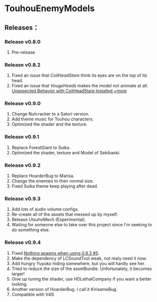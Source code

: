 # TouhouEnemyModels
## Releases：
### Release v0.8.0
1. Pre-release
### Release v0.8.2
1. Fixed an issue that _CoilHeadStare_ think its eyes are on the top of its head.
2. Fixed an issue that _VougeHeads_ makes the model not animate at all.
[Unexpected Behavior with CoilHeadStare Installed +more](https://github.com/BoredBean/SekibankiSpringMan/issues/2)
### Release v0.9.0
1. Change Nutcracker to a Satori version.
2. Add theme music for Touhou characters.
3. Optimized the shader and the texture.
### Release v0.9.1
1. Replace ForestGiant to Suika.
2. Optimized the shader, texture and Model of Sekibanki.
### Release v0.9.2
1. Replace HoarderBug to Marisa.
2. Change the enemies to their normal size.
3. Fixed Suika theme keep playing after dead.
### Release v0.9.3
1. Add lots of audio volume configs.
2. Re-create all of the assets that messed up by myself.
3. Release UtsuhoMech (Experimental).
4. Waiting for someone else to take over this project since I'm seeking to do something else.
### Release v0.9.4
1. Fixed [Nothing spawns when using 0.9.3 #5](https://github.com/BoredBean/TouhouCompany/issues/5).
2. Make the dependency of LCSoundTool weak, not realy need it now.
3. Add hungry Yuyuko hiding somewhere, but you will hardly see her.
4. Tried to reduce the size of the assetBundle. Unfortunately, it becomes larger!
5. Give up tuning the shader, use HDLethalCompany if you want a better looking.
6. Another version of HoarderBug. I call it KirisameBug.
7. Compatible with V49.